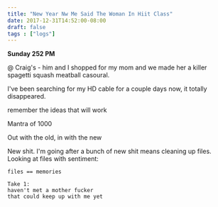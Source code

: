```yaml
---
title: "New Year Nw Me Said The Woman In Hiit Class"
date: 2017-12-31T14:52:00-08:00
draft: false
tags : ["logs"]
---
```


**Sunday 252 PM**

@ Craig's  -  him and I shopped for my mom and we made her a killer spagetti squash meatball casoural.


I've been searching for my HD cable for a couple days now, it totally disappeared.

remember the ideas that will work


Mantra of 1000  


Out with the old, in with the new

New shit. I'm going after a bunch of new shit means cleaning up files. Looking at files with sentiment:

```
files == memories
```

```
Take 1:
haven't met a mother fucker
that could keep up with me yet

```
